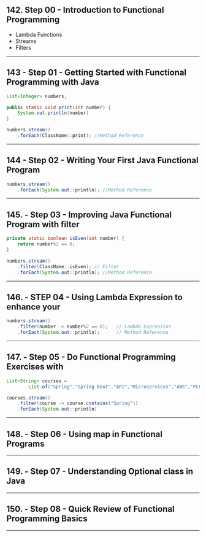 ## 142. Step 00 - Introduction to Functional Programming

* Lambda Functions
* Streams
* Filters

***

## 143 - Step 01 - Getting Started with Functional Programming with Java

```java
List<Integer> numbers;

public static void print(int number) {
    System.out.println(number)
}

numbers.stream()
    .forEach(ClassName::print); //Method Reference
```

***

## 144 - Step 02 - Writing Your First Java Functional Program

```java
numbers.stream()
    .forEach(System.out::println); //Method Reference
```

***

## 145. - Step 03 - Improving Java Functional Program with filter

```java
private static boolean isEven(int number) {
    return number%2 == 0;
}

numbers.stream()
    .filter(ClassName::isEven); // Filter 
    .forEach(System.out::println); //Method Reference
```

***

## 146. - STEP 04 - Using Lambda Expression to enhance your

```java
numbers.stream()
    .filter(number -> number%2 == 0);   // Lambda Expression
    .forEach(System.out::println);      // Method Reference
```

***

## 147. - Step 05 - Do Functional Programming Exercises with

```java
List<String> courses = 
        List.of("Spring","Spring Boot","API","Microservices","AWS","PCF","Azure","Docker","Kubernetes");

courses.stream()
    .filter(course -> course.contains("Spring"))
    .forEach(System.out::println)
```

***

## 148. - Step 06 - Using map in Functional Programs 

***

## 149. - Step 07 - Understanding Optional class in Java

***

## 150. - Step 08 - Quick Review of Functional Programming Basics

***











